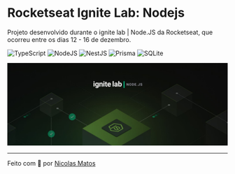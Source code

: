 # Rocketseat Ignite Lab: Nodejs

Projeto desenvolvido durante o ignite lab | Node.JS da Rocketseat, que ocorreu entre os dias 12 - 16 de dezembro.

![TypeScript](https://img.shields.io/badge/typescript-%23007ACC.svg?style=for-the-badge&logo=typescript&logoColor=white)
![NodeJS](https://img.shields.io/badge/node.js-6DA55F?style=for-the-badge&logo=node.js&logoColor=white)
![NestJS](https://img.shields.io/badge/nestjs-%23E0234E.svg?style=for-the-badge&logo=nestjs&logoColor=white)
![Prisma](https://img.shields.io/badge/Prisma-3982CE?style=for-the-badge&logo=Prisma&logoColor=white)
![SQLite](https://img.shields.io/badge/sqlite-%2307405e.svg?style=for-the-badge&logo=sqlite&logoColor=white)

<div align="center">
  <img src="docs/banner.jpg" width="1080px" >
</div>

---

Feito com 🖤 por [Nicolas Matos](https://github.com/nicolasmatos)
